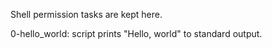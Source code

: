 Shell permission tasks are kept here.

0-hello_world: script prints "Hello, world" to standard output.
